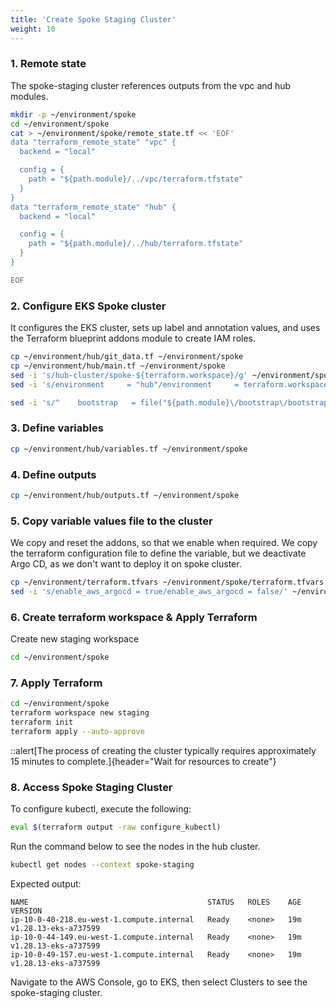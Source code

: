 ```yaml
---
title: 'Create Spoke Staging Cluster'
weight: 10
---
```


### 1. Remote state
The spoke-staging cluster references outputs from the vpc and hub modules.

```bash
mkdir -p ~/environment/spoke
cd ~/environment/spoke
cat > ~/environment/spoke/remote_state.tf << 'EOF'
data "terraform_remote_state" "vpc" {
  backend = "local"

  config = {
    path = "${path.module}/../vpc/terraform.tfstate"
  }
}
data "terraform_remote_state" "hub" {
  backend = "local"

  config = {
    path = "${path.module}/../hub/terraform.tfstate"
  }
}

EOF
```
### 2. Configure EKS Spoke cluster

It configures the EKS cluster, sets up label and annotation values, and uses the Terraform blueprint addons module to create IAM roles.

```bash
cp ~/environment/hub/git_data.tf ~/environment/spoke
cp ~/environment/hub/main.tf ~/environment/spoke
sed -i 's/hub-cluster/spoke-${terraform.workspace}/g' ~/environment/spoke/main.tf
sed -i 's/environment     = "hub"/environment     = terraform.workspace/' ~/environment/spoke/main.tf

sed -i 's/^    bootstrap   = file("${path.module}\/bootstrap\/bootstrap-applicationset.yaml")/#    bootstrap   = file("${path.module}\/bootstrap\/bootstrap-applicationset.yaml")/' ~/environment/spoke/main.tf

```

### 3. Define variables
```bash
cp ~/environment/hub/variables.tf ~/environment/spoke
```
### 4. Define outputs

```bash
cp ~/environment/hub/outputs.tf ~/environment/spoke
```

### 5. Copy variable values file to the cluster

We copy and reset the addons, so that we enable when required.
We copy the terraform configuration file to define the variable, but we deactivate Argo CD, as we don't want to deploy it on spoke cluster.

```bash
cp ~/environment/terraform.tfvars ~/environment/spoke/terraform.tfvars
sed -i 's/enable_aws_argocd = true/enable_aws_argocd = false/' ~/environment/spoke/terraform.tfvars
```

### 6. Create terraform workspace & Apply Terraform

Create new staging workspace

```bash
cd ~/environment/spoke
```

### 7. Apply Terraform

```bash
cd ~/environment/spoke
terraform workspace new staging
terraform init
terraform apply --auto-approve
```

::alert[The process of creating the cluster typically requires approximately 15 minutes to complete.]{header="Wait for resources to create"}

### 8. Access Spoke Staging Cluster

To configure kubectl, execute the following:

```bash
eval $(terraform output -raw configure_kubectl)
```

Run the command below to see the nodes in the hub cluster.

```bash
kubectl get nodes --context spoke-staging
```

Expected output:
```
NAME                                        STATUS   ROLES    AGE   VERSION
ip-10-0-40-218.eu-west-1.compute.internal   Ready    <none>   19m   v1.28.13-eks-a737599
ip-10-0-44-149.eu-west-1.compute.internal   Ready    <none>   19m   v1.28.13-eks-a737599
ip-10-0-49-157.eu-west-1.compute.internal   Ready    <none>   19m   v1.28.13-eks-a737599
```

Navigate to the AWS Console, go to EKS, then select Clusters to see the spoke-staging cluster.
